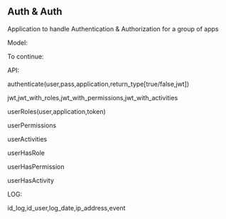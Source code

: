 ## Auth & Auth

Application to handle Authentication & Authorization for a group of apps

Model:


To continue:

API:

authenticate(user,pass,application,return_type[true/false,jwt])

jwt,jwt_with_roles,jwt_with_permissions,jwt_with_activities

userRoles(user,application,token)

userPermissions

userActivities

userHasRole

userHasPermission

userHasActivity


LOG:

id_log,id_user,log_date,ip_address,event
